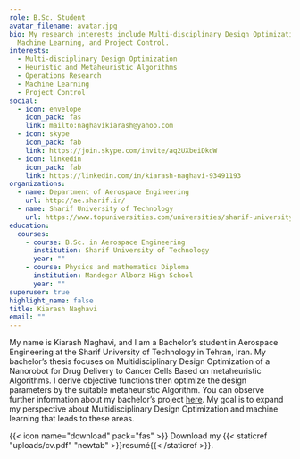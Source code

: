 ```yaml
---
role: B.Sc. Student
avatar_filename: avatar.jpg
bio: My research interests include Multi-disciplinary Design Optimization,
  Machine Learning, and Project Control.
interests:
  - Multi-disciplinary Design Optimization
  - Heuristic and Metaheuristic Algorithms
  - Operations Research
  - Machine Learning
  - Project Control
social:
  - icon: envelope
    icon_pack: fas
    link: mailto:naghavikiarash@yahoo.com
  - icon: skype
    icon_pack: fab
    link: https://join.skype.com/invite/aq2UXbeiDkdW
  - icon: linkedin
    icon_pack: fab
    link: https://linkedin.com/in/kiarash-naghavi-93491193
organizations:
  - name: Department of Aerospace Engineering
    url: http://ae.sharif.ir/
  - name: Sharif University of Technology
    url: https://www.topuniversities.com/universities/sharif-university-technology
education:
  courses:
    - course: B.Sc. in Aerospace Engineering
      institution: Sharif University of Technology
      year: ""
    - course: Physics and mathematics Diploma
      institution: Mandegar Alborz High School
      year: ""
superuser: true
highlight_name: false
title: Kiarash Naghavi
email: ""
---
```

My name is Kiarash Naghavi, and I am a Bachelor’s student in Aerospace Engineering at the Sharif University of Technology in Tehran, Iran. My bachelor’s thesis focuses on Multidisciplinary Design Optimization of a Nanorobot for Drug Delivery to Cancer Cells Based on metaheuristic Algorithms. I derive objective functions then optimize the design parameters by the suitable metaheuristic Algorithm. You can observe further information about my bachelor’s project [here](https://kiarash-naghavi.netlify.app/project/multidisciplinary-design-optimization-of-a-nanorobot-for-drug-delivery-to-cancer-cells-based-on-genetic-algorithms/). My goal is to expand my perspective about Multidisciplinary Design Optimization and machine learning that leads to these areas.

{{< icon name="download" pack="fas" >}} Download my {{< staticref "uploads/cv.pdf" "newtab" >}}resumé{{< /staticref >}}.